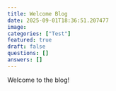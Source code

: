 ```yaml
---
title: Welcome Blog
date: 2025-09-01T18:36:51.207477
image: 
categories: ["Test"]
featured: true
draft: false
questions: []
answers: []
---
```

Welcome to the blog!